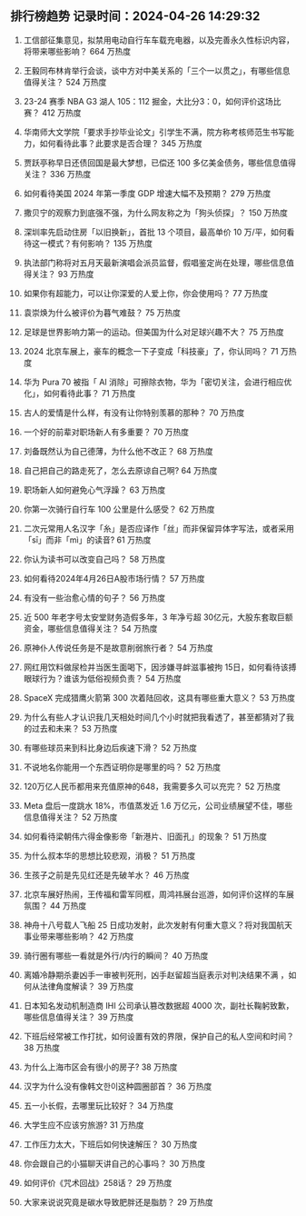 
## 排行榜趋势 记录时间：2024-04-26 14:29:32
  
  1. 工信部征集意见，拟禁用电动自行车车载充电器，以及完善永久性标识内容，将带来哪些影响？ 664 万热度
    
  2. 王毅同布林肯举行会谈，谈中方对中美关系的「三个一以贯之」，有哪些信息值得关注？ 524 万热度
    
  3. 23-24 赛季 NBA G3 湖人 105：112 掘金，大比分3：0，如何评价这场比赛？ 412 万热度
    
  4. 华南师大文学院「要求手抄毕业论文」引学生不满，院方称考核师范生书写能力，如何看待此事？此要求是否合理？ 345 万热度
    
  5. 贾跃亭称早日还债回国是最大梦想，已偿还 100 多亿美金债务，哪些信息值得关注？ 336 万热度
    
  6. 如何看待美国 2024 年第一季度 GDP 增速大幅不及预期？ 279 万热度
    
  7. 撒贝宁的观察力到底强不强，为什么网友称之为「狗头侦探」？ 150 万热度
    
  8. 深圳率先启动住房「以旧换新」，首批 13 个项目，最高单价 10 万/平，如何看待这一模式？有何影响？ 135 万热度
    
  9. 执法部门称将对五月天最新演唱会派员监督，假唱鉴定尚在处理，哪些信息值得关注？ 93 万热度
    
  10. 如果你有超能力，可以让你深爱的人爱上你，你会使用吗？ 77 万热度
    
  11. 袁崇焕为什么被评价为暮气难鼓？ 75 万热度
    
  12. 足球是世界影响力第一的运动。但美国为什么对足球兴趣不大？ 75 万热度
    
  13. 2024 北京车展上，豪车的概念一下子变成「科技豪」了，你认同吗？ 71 万热度
    
  14. 华为 Pura 70 被指「 AI 消除」可擦除衣物，华为「密切关注，会进行相应优化」，如何看待此事？ 71 万热度
    
  15. 古人的爱情是什么样，有没有让你特别羡慕的那种？ 70 万热度
    
  16. 一个好的前辈对职场新人有多重要？ 70 万热度
    
  17. 刘备既然认为自己德薄，为什么他不改正？ 68 万热度
    
  18. 自己把自己的路走死了，怎么去原谅自己啊? 64 万热度
    
  19. 职场新人如何避免心气浮躁？ 63 万热度
    
  20. 你第一次骑行自行车 100 公里是什么感受？ 62 万热度
    
  21. 二次元常用人名汉字「糸」是否应译作「丝」而非保留异体字写法，或者采用「sī」而非「mì」的读音? 61 万热度
    
  22. 你认为读书可以改变自己吗？ 58 万热度
    
  23. 如何看待2024年4月26日A股市场行情？ 57 万热度
    
  24. 有没有一些治愈心情的句子？ 56 万热度
    
  25. 近 500 年老字号太安堂财务造假多年，3 年净亏超 30亿元，大股东套取巨额资金，哪些信息值得关注？ 54 万热度
    
  26. 原神仆人传说任务是不是故意削弱旅行者？ 54 万热度
    
  27. 网红用饮料做尿检并当医生面喝下，因涉嫌寻衅滋事被拘 15日，如何看待该搏眼球行为？谁该为低俗视频负责？ 54 万热度
    
  28. SpaceX 完成猎鹰火箭第 300 次着陆回收，这具有哪些重大意义？ 53 万热度
    
  29. 为什么有些人才认识我几天相处时间几个小时就把我看透了，甚至都猜对了我的过去和未来？ 53 万热度
    
  30. 有哪些球员来到科比身边后疾速下滑？ 52 万热度
    
  31. 不说地名你能用一个东西证明你是哪里的吗？ 52 万热度
    
  32. 120万亿人民币都用来充值原神的648，我需要多久可以充完？ 52 万热度
    
  33. Meta 盘后一度跳水 18%，市值蒸发近 1.6 万亿元，公司业绩展望不佳，哪些信息值得关注？ 52 万热度
    
  34. 如何看待梁朝伟六得金像影帝「新港片、旧面孔」的现象？ 51 万热度
    
  35. 为什么叔本华的思想比较悲观，消极？ 51 万热度
    
  36. 生孩子之前是先见红还是先破羊水？ 46 万热度
    
  37. 北京车展好热闹，王传福和雷军同框，周鸿祎展台巡游，如何评价这样的车展氛围？ 44 万热度
    
  38. 神舟十八号载人飞船 25 日成功发射，此次发射有何重大意义？将对我国航天事业带来哪些影响？ 42 万热度
    
  39. 骑行圈有哪些一看就是外行/内行的瞬间？ 40 万热度
    
  40. 离婚冷静期杀妻凶手一审被判死刑，凶手赵留超当庭表示对判决结果不满 ，如何从法律角度解读？ 39 万热度
    
  41. 日本知名发动机制造商 IHI 公司承认篡改数据超 4000 次，副社长鞠躬致歉，哪些信息值得关注？ 39 万热度
    
  42. 下班后经常被工作打扰，如何设置有效的界限，保护自己的私人空间和时间？ 38 万热度
    
  43. 为什么上海市区会有很小的房子? 38 万热度
    
  44. 汉字为什么没有像韩文한이这种圆圈部首？ 36 万热度
    
  45. 五一小长假，去哪里玩比较好？ 34 万热度
    
  46. 大学生应不应该穷旅游? 31 万热度
    
  47. 工作压力太大，下班后如何快速解压？ 30 万热度
    
  48. 你会跟自己的小猫聊天讲自己的心事吗？ 30 万热度
    
  49. 如何评价《咒术回战》258话？ 29 万热度
    
  50. 大家来说说究竟是碳水导致肥胖还是脂肪？ 29 万热度
    
